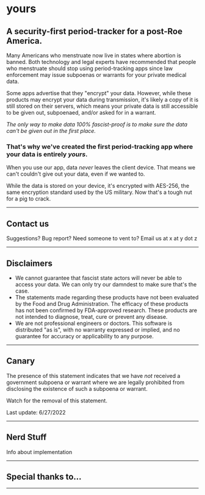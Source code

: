 # yours

## A security-first period-tracker for a post-Roe America.

Many Americans who menstruate now live in states where abortion is banned. Both technology and legal experts have recommended that people who menstruate should stop using period-tracking apps since law enforcement may issue subpoenas or warrants for your private medical data.

Some apps advertise that they "encrypt" your data. However, while these products may encrypt your data during transmission, it's likely a copy of it is still stored on their servers, which means your private data is still accessible to be given out, subpoenaed, and/or asked for in a warrant.

*The only way to make data 100% fascist-proof is to make sure the data can't be given out in the first place.*

### That's why we've created the first period-tracking app where your data is entirely *yours*.

When you use our app, data *never* leaves the client device. That means we can't couldn't give out your data, even if we wanted to.

While the data is stored on your device, it's encrypted with AES-256, the same encryption standard used by the US military. Now that's a tough nut for a pig to crack.

***

## Contact us

Suggestions? Bug report? Need someone to vent to? Email us at x at y dot z

***

## Disclaimers

- We cannot guarantee that fascist state actors will never be able to access your data. We can only try our damndest to make sure that's the case.
- The statements made regarding these products have not been evaluated by the Food and Drug Administration. The efficacy of these products has not been confirmed by FDA-approved research. These products are not intended to diagnose, treat, cure or prevent any disease.
- We are not professional engineers or doctors. This software is distributed "as is", with no warranty expressed or implied, and no guarantee for accuracy or applicability to any purpose.

***

## Canary

The presence of this statement indicates that we have *not* received a government subpoena or warrant where we are legally prohibited from disclosing the existence of such a subpoena or warrant.

Watch for the removal of this statement.

Last update: 6/27/2022

***

## Nerd Stuff

Info about implementation

***

## Special thanks to...

***
